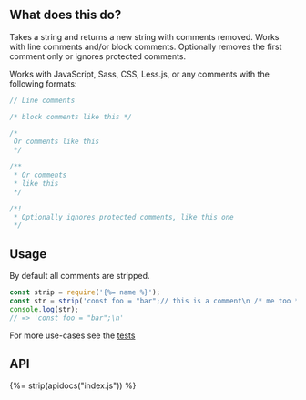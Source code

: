 ## What does this do?

Takes a string and returns a new string with comments removed. Works with line comments and/or block comments. Optionally removes the first comment only or ignores protected comments.

Works with JavaScript, Sass, CSS, Less.js, or any comments with the following formats:

```js
// Line comments

/* block comments like this */

/*  
 Or comments like this
 */

/**  
 * Or comments 
 * like this
 */

/*!
 * Optionally ignores protected comments, like this one
 */
```

## Usage

By default all comments are stripped.

```js
const strip = require('{%= name %}');
const str = strip('const foo = "bar";// this is a comment\n /* me too *\/');
console.log(str);
// => 'const foo = "bar";\n'
```

For more use-cases see the [tests](./test/test.js)

## API
{%= strip(apidocs("index.js")) %}
